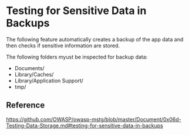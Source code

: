 # Testing for Sensitive Data in Backups

The following feature automatically creates a backup of the app data and then checks if sensitive information are stored.

The following folders myust be inspected for backup data:

* Documents/
* Library/Caches/
* Library/Application Support/
* tmp/

## Reference

https://github.com/OWASP/owasp-mstg/blob/master/Document/0x06d-Testing-Data-Storage.md#testing-for-sensitive-data-in-backups